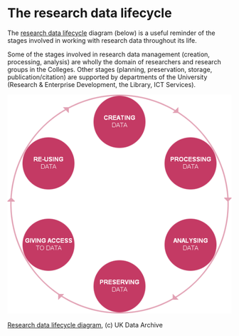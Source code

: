 # The research data lifecycle

The [research data lifecycle](http://data-archive.ac.uk/create-manage/life-cycle) diagram (below) is a useful reminder of the stages involved in working with research data throughout its life.

Some of the stages involved in research data management (creation, processing, analysis) are wholly the domain of researchers and research groups in the Colleges. Other stages (planning, preservation, storage, publication/citation) are supported by departments of the University (Research & Enterprise Development, the Library, ICT Services).

![Research data lifecycle diagram](https://github.com/unilincoln/RDM/blob/master/images/data_lifecycle.png?raw=true)  

[Research data lifecycle diagram](http://data-archive.ac.uk/create-manage/life-cycle), (c) UK Data Archive